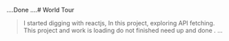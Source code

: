 ....Done ....# World Tour

> I started digging with reactjs, In this project, exploring API fetching. 
This project
> and work is loading do not finished need up
and done . 
>... 
